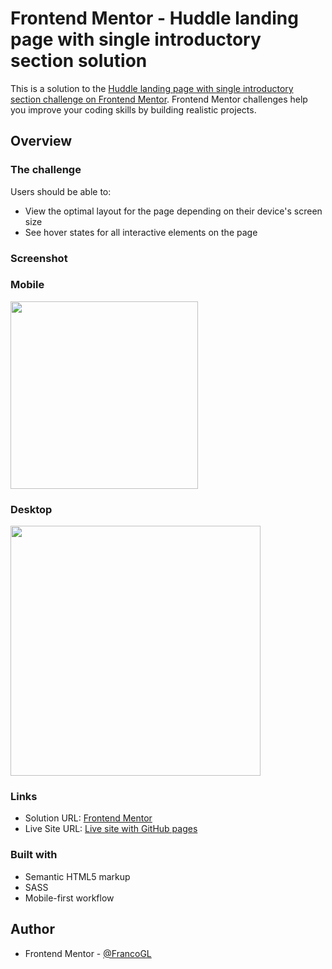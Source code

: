 # Frontend Mentor - Huddle landing page with single introductory section solution

This is a solution to the [Huddle landing page with single introductory section challenge on Frontend Mentor](https://www.frontendmentor.io/challenges/huddle-landing-page-with-a-single-introductory-section-B_2Wvxgi0). Frontend Mentor challenges help you improve your coding skills by building realistic projects. 

## Overview

### The challenge

Users should be able to:

- View the optimal layout for the page depending on their device's screen size
- See hover states for all interactive elements on the page

### Screenshot

### Mobile

<img src="https://user-images.githubusercontent.com/66887467/216416923-08a3397f-f83e-4dc4-85d2-9094cdcd19f9.png" width="300px">

### Desktop

<img src="https://user-images.githubusercontent.com/66887467/216417256-9e55aa2b-4acc-4f50-9bfc-d928ec2608d2.png" width="400px">

### Links

- Solution URL: [Frontend Mentor](https://www.frontendmentor.io/solutions/huddle-landing-page-with-single-introductory-section-oisCWFf7XJ)
- Live Site URL: [Live site with GitHub pages](https://francogl.github.io/FEMC-Huddle-landing-page/)

### Built with

- Semantic HTML5 markup
- SASS
- Mobile-first workflow

## Author

- Frontend Mentor - [@FrancoGL](https://www.frontendmentor.io/profile/FrancoGL)
